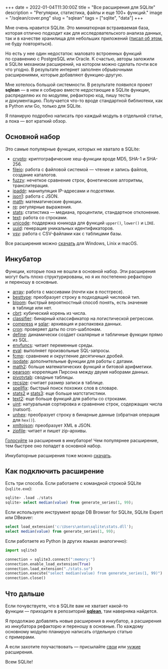 +++
date = 2022-01-04T11:30:00Z
title = "Все расширения для SQLite"
description = "Регулярки, статистика, файлы и еще 100+ функций."
image = "/sqlean/cover.png"
slug = "sqlean"
tags = ["sqlite", "data"]
+++

Мне очень нравится SQLite. Это миниатюрная встраиваемая база, которая отлично подходит как для исследовательского анализа данных, так и в качестве хранилища для небольших приложений ([писал об этом](https://habr.com/ru/post/547448/), не буду повторяться).

Но есть у нее один недостаток: маловато встроенных функций по сравнению с PostgreSQL или Oracle. К счастью, авторы заложили в SQLite механизм расширений, на котором можно сделать почти все что угодно. В результате интернет заполнен обрывочными расширениями, которые добавляют функцию-другую.

Мне хотелось большой системности. В результате появился проект **sqlean** — в нем я собираю вместе недостающие в SQLite функции, распределяю их по модулям, рефакторю код, пишу тесты и документацию. Получается что-то вроде стандартной библиотеки, как в Python или Go, только для SQLite.

Я планирую подробно написать про каждый модуль в отдельной статье, а пока — вот краткий обзор.

## Основной набор

Это самые популярные функции, которых не хватало в SQLite:

-   [crypto](https://github.com/nalgeon/sqlean/blob/main/docs/crypto.md): криптографические хеш-функции вроде MD5, SHA-1 и SHA-256.
-   [fileio](https://github.com/nalgeon/sqlean/blob/main/docs/fileio.md): работа с файловой системой — чтение и запись файлов, создание каталогов.
-   [fuzzy](https://github.com/nalgeon/sqlean/blob/main/docs/fuzzy.md): нечеткое сравнение строк, фонетические алгоритмы, транслитерация.
-   [ipaddr](https://github.com/nalgeon/sqlean/blob/main/docs/ipaddr.md): манипуляция IP-адресами и подсетями.
-   [json1](https://github.com/nalgeon/sqlean/blob/main/docs/json1.md): работа с JSON.
-   [math](https://github.com/nalgeon/sqlean/blob/main/docs/math.md): математические функции.
-   [re](https://github.com/nalgeon/sqlean/blob/main/docs/re.md): регулярные выражения.
-   [stats](https://github.com/nalgeon/sqlean/blob/main/docs/stats.md): статистика — медиана, процентили, стандартное отклонение.
-   [text](https://github.com/nalgeon/sqlean/blob/main/docs/text.md): работа со строками.
-   [unicode](https://github.com/nalgeon/sqlean/blob/main/docs/unicode.md): поддержка юникода для функций `upper()`, `lower()` и `LIKE`.
-   [uuid](https://github.com/nalgeon/sqlean/blob/main/docs/uuid.md): генерация уникальных идентификаторов.
-   [vsv](https://github.com/nalgeon/sqlean/blob/main/docs/vsv.md): работа с CSV-файлами как с таблицами базы.

Все расширения можно [скачать](https://github.com/nalgeon/sqlean/releases/latest) для Windows, Linix и macOS.

## Инкубатор

Функции, которые пока не вошли в основной набор. Эти расширения могут быть плохо структурированы, но я их постепенно рефакторю и переношу в основные.

-   [array](https://github.com/nalgeon/sqlean/issues/27#issuecomment-1004109889): работа с массивами (почти как в постгресе).
-   [besttype](https://github.com/nalgeon/sqlean/issues/27#issuecomment-999732640): преобразует строку в подходящий числовой тип.
-   [bloom](https://github.com/nalgeon/sqlean/issues/27#issuecomment-1002267134): быстрый вероятностный способ понять, есть значение в таблице или нет.
-   [cbrt](https://github.com/nalgeon/sqlean/issues/27#issuecomment-996605444): кубический корень из числа.
-   [classifier](https://github.com/nalgeon/sqlean/issues/27#issuecomment-1001239676): бинарный классификатор на логистической регрессии.
-   [compress](https://github.com/nalgeon/sqlean/issues/27#issuecomment-1000937999) и [sqlar](https://github.com/nalgeon/sqlean/issues/27#issuecomment-1000938046): архивация и распаковка данных.
-   [cron](https://github.com/nalgeon/sqlean/issues/27#issuecomment-997427979): проверяет даты по cron-шаблонам.
-   [define](https://github.com/nalgeon/sqlean/issues/27#issuecomment-1004347222): динамически создает скалярные и табличные функции прямо из SQL.
-   [envfuncs](https://github.com/nalgeon/sqlean/issues/27#issuecomment-997423609): читает переменные среды.
-   [eval](https://github.com/nalgeon/sqlean/issues/27#issuecomment-996432840): выполняет произвольные SQL-запросы.
-   [fcmp](https://github.com/nalgeon/sqlean/issues/27#issuecomment-997482625): сравнение и округление десятичных дробей.
-   [isodate](https://github.com/nalgeon/sqlean/issues/27#issuecomment-998138191): дополнительные функции для работы с датами.
-   [math2](https://github.com/nalgeon/sqlean/issues/27#issuecomment-999128539): больше математических функций и битовой арифметики.
-   [pearson](https://github.com/nalgeon/sqlean/issues/27#issuecomment-997417836): корреляция Пирсона между двумя наборами данных.
-   [pivotvtab](https://github.com/nalgeon/sqlean/issues/27#issuecomment-997052157): сводные таблицы.
-   [recsize](https://github.com/nalgeon/sqlean/issues/27#issuecomment-999732907): считает размер записи в таблице.
-   [spellfix](https://github.com/nalgeon/sqlean/issues/27#issuecomment-1002297477): быстрый поиск похожих слов в словаре.
-   [stats2](https://github.com/nalgeon/sqlean/issues/27#issuecomment-1000902666) и [stats3](https://github.com/nalgeon/sqlean/issues/27#issuecomment-1002703581): еще больше матстатистики.
-   [text2](https://github.com/nalgeon/sqlean/issues/27#issuecomment-1003105288): еще больше функций для работы со строками.
-   [uint](https://github.com/nalgeon/sqlean/issues/27#issuecomment-1001232670): натуральная сортировка и сравнение строк, содержащих числа (natsort).
-   [unhex](https://github.com/nalgeon/sqlean/issues/27#issuecomment-997432989): преобразует строку в бинарные данные (обратная операция для `hex()`).
-   [xmltojson](https://github.com/nalgeon/sqlean/issues/27#issuecomment-997018486): преобразует XML в JSON.
-   [zipfile](https://github.com/nalgeon/sqlean/issues/27#issuecomment-1001190336): читает и пишет zip-архивы.

[Голосуйте](https://github.com/nalgeon/sqlean/issues/27) за расширения в инкубаторе! Чем популярнее расширение, тем быстрее оно попадет в основной набор.

Инкубаторные расширения тоже можно [скачать](https://github.com/nalgeon/sqlean/releases/tag/incubator).

## Как подключить расширение

Есть три способа. Если работаете с командной строкой SQLite (`sqlite.exe`):

```sql
sqlite> .load ./stats
sqlite> select median(value) from generate_series(1, 99);
```

Если используете инструмент вроде DB Browser for SQLite, SQLite Expert или DBeaver:

```sql
select load_extension('c:\Users\anton\sqlite\stats.dll');
select median(value) from generate_series(1, 99);
```

Если работаете из Python (в других языках аналогично):

```python
import sqlite3

connection = sqlite3.connect(":memory:")
connection.enable_load_extension(True)
connection.load_extension("./stats.so")
connection.execute("select median(value) from generate_series(1, 99)")
connection.close()
```

## Что дальше

Если почувствуете, что в SQLite вам не хватает какой-то функции — приходите в репозиторий [**sqlean**](https://github.com/nalgeon/sqlean), там наверняка найдется.

Я продолжаю добавлять новые расширения в инкубатор, а расширения из инкубатора рефакторю и переношу в основные. По каждому основному модулю планирую написать отдельную статью с примерами.

А если захотите поучаствовать — присылайте [свои](https://github.com/nalgeon/sqlean/blob/incubator/docs/submit.md) или [чужие](https://github.com/nalgeon/sqlean/blob/incubator/docs/external.md) расширения.

Всем SQLite!
